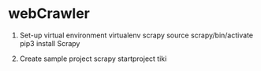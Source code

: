# webCrawler

1. Set-up virtual environment
virtualenv scrapy
source scrapy/bin/activate
pip3 install Scrapy

2. Create sample project
scrapy startproject tiki
